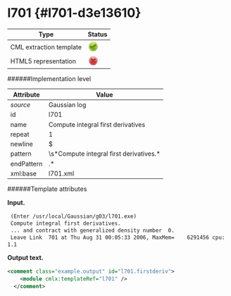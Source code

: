 # l701 {#l701-d3e13610}


| Type                                                                                                                                                                                                  | Status                                                                                                                                                                                                |
|----|----|
| CML extraction template                                                                                                                                                                               | ![](/imgs/Total.png)                                                                                                                                                                                  |
| HTML5 representation                                                                                                                                                                                  | ![](/imgs/None.png)                                                                                                                                                                                   |

######Implementation level

| Attribute                                                                                                                                                                                             | Value                                                                                                                                                                                                 |
|----|----|
| *source*                                                                                                                                                                                              | Gaussian log                                                                                                                                                                                          |
| id                                                                                                                                                                                                    | l701                                                                                                                                                                                                  |
| name                                                                                                                                                                                                  | Compute integral first derivatives                                                                                                                                                                    |
| repeat                                                                                                                                                                                                | 1                                                                                                                                                                                                     |
| newline                                                                                                                                                                                               | \$                                                                                                                                                                                                    |
| pattern                                                                                                                                                                                               | \\s\*Compute integral first derivatives.\*                                                                                                                                                            |
| endPattern                                                                                                                                                                                            | .\*                                                                                                                                                                                                   |
| xml:base                                                                                                                                                                                              | l701.xml                                                                                                                                                                                              |

######Template attributes

**Input.**

     (Enter /usr/local/Gaussian/g03/l701.exe)
     Compute integral first derivatives.
     ... and contract with generalized density number  0.
     Leave Link  701 at Thu Aug 31 00:05:33 2006, MaxMem=    6291456 cpu:       1.1
      

**Output text.**

```xml
<comment class="example.output" id="l701.firstderiv">
    <module cmlx:templateRef="l701" />
  </comment>
```
